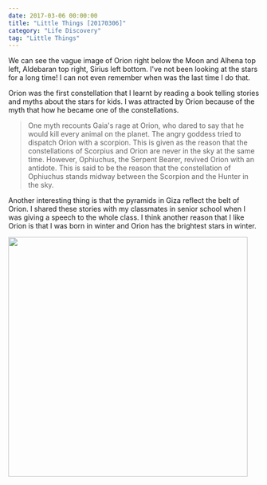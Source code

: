 ```yaml
---
date: 2017-03-06 00:00:00
title: "Little Things [20170306]"
category: "Life Discovery"
tag: "Little Things"
---
```


We can see the vague image of Orion right below the Moon and Alhena top left, Aldebaran top right, Sirius left bottom. I've not been looking at the stars for a long time! I can not even remember when was the last time I do that.

Orion was the first constellation that I learnt by reading a book telling stories and myths about the stars for kids. I was attracted by Orion because of the myth that how he became one of the constellations. 

> One myth recounts Gaia's rage at Orion, who dared to say that he would kill every animal on the planet. The angry goddess tried to dispatch Orion with a scorpion. This is given as the reason that the constellations of Scorpius and Orion are never in the sky at the same time. However, Ophiuchus, the Serpent Bearer, revived Orion with an antidote. This is said to be the reason that the constellation of Ophiuchus stands midway between the Scorpion and the Hunter in the sky.

Another interesting thing is that the pyramids in Giza reflect the belt of Orion. I shared these stories with my classmates in senior school when I was giving a speech to the whole class. I think another reason that I like Orion is that I was born in winter and Orion has the brightest stars in winter.

<img class="img-responsive center-block" src="https://raw.githubusercontent.com/joshua19881228/my_blogs/master/Life_Discovery/Little_Things/figures/20170306.jpg" alt="" width="480"/>